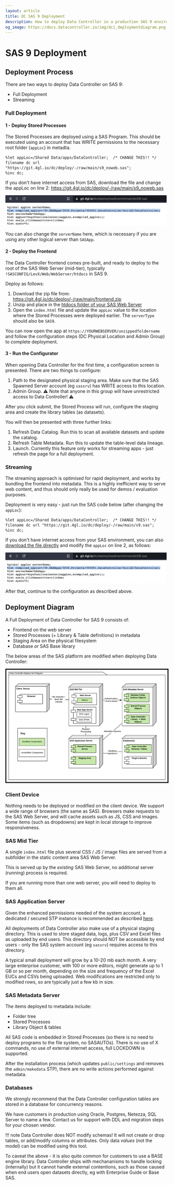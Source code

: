 ```yaml
---
layout: article
title: DC SAS 9 Deployment
description: How to deploy Data Controller in a production SAS 9 environment
og_image: https://docs.datacontroller.io/img/dci_deploymentdiagram.png
---
```


# SAS 9 Deployment

## Deployment Process

There are two ways to deploy Data Controller on SAS 9:

* Full Deployment
* Streaming

### Full Deployment
#### 1 - Deploy Stored Processes

The Stored Processes are deployed using a SAS Program.  This should be executed using an account that has WRITE permissions to the necessary root folder (`appLoc`) in metadta.

```sas
%let appLoc=/Shared Data/apps/DataController;  /* CHANGE THIS!! */
filename dc url "https://git.4gl.io/dc/deploy/-/raw/main/s9_noweb.sas";
%inc dc;
```

If you don't have internet access from SAS, download the file and change the appLoc on line 2:  https://git.4gl.io/dc/deploy/-/raw/main/s9_noweb.sas

![](img/sas9_apploc.png)

You can also change the `serverName` here, which is necessary if you are using any other logical server than `SASApp`.

#### 2 - Deploy the Frontend

The Data Controller frontend comes pre-built, and ready to deploy to the root of the SAS Web Server (mid-tier), typically `!SASCONFIG/LevX/Web/WebServer/htdocs` in SAS 9.

Deploy as follows:

1.  Download the zip file from: https://git.4gl.io/dc/deploy/-/raw/main/frontend.zip
2. Unzip and place in the [htdocs folder of your SAS Web Server](https://sasjs.io/frontend-deployment/#sas9-deploy)
3. Open the `index.html` file and update the `appLoc` value to the location where the Stored Processes were deployed earlier.  The `serverType` should also be `SAS9`.

You can now open the app at `https://YOURWEBSERVER/unzippedfoldername` and follow the configuration steps (DC Physical Location and Admin Group) to complete deployment.

#### 3 - Run the Configurator

When opening Data Controller for the first time, a configuration screen is presented.  There are two things to configure:

1. Path to the designated physical staging area. Make sure that the SAS Spawned Server account (eg `sassrv`) has WRITE access to this location.
2. Admin Group. ⚠️ Note that anyone in this group will have unrestricted access to Data Controller! ⚠️


After you click submit, the Stored Process will run, configure the staging area and create the library tables (as datasets).

You will then be presented with three further links:

1. Refresh Data Catalog.  Run this to scan all available datasets and update the catalog.
2. Refresh Table Metadata.  Run this to update the table-level data lineage.
3. Launch.  Currently this feature only works for streaming apps - just refresh the page for a full deployment.



### Streaming

The streaming approach is optimised for rapid deployment, and works by bundling the frontend into metadata. This is a highly inefficient way to serve web content, and thus should only really be used for demos / evaluation purposes.

Deployment is very easy - just run the SAS code below (after changing the `appLoc`):

```sas
%let appLoc=/Shared Data/apps/DataController;  /* CHANGE THIS!! */
filename dc url "https://git.4gl.io/dc/deploy/-/raw/main/s9.sas";
%inc dc;
```

If you don't have internet access from your SAS environment, you can also [download the file directly](https://git.4gl.io/dc/deploy/-/raw/main/s9.sas) and modify the `appLoc` on line 2, as follows:

![](img/sas9_apploc.png)

After that, continue to the configuration as described above.

## Deployment Diagram

A Full Deployment of Data Controller for SAS 9 consists of:

* Frontend on the web server
* Stored Processes (+ Library & Table definitions) in metadata
* Staging Area on the physical filesystem
* Database _or_ SAS Base library

The below areas of the SAS platform are modified when deploying Data Controller:

<img src="img/dci_deploymentdiagram.svg" height="350" style="border:3px solid black" >

### Client Device

Nothing needs to be deployed or modified on the client device.  We support a wide range of browsers (the same as SAS).  Browsers make requests to the SAS Web Server, and will cache assets such as JS, CSS and images.  Some items (such as dropdowns) are kept in local storage to improve responsiveness.

### SAS Mid Tier

A single `index.html` file plus several CSS / JS / image files are served from a subfolder in the static content area SAS Web Server.

This is served up by the _existing_ SAS Web Server, no additional server (running) process is required.

If you are running more than one web server, you will need to deploy to them all.


### SAS Application Server

Given the enhanced permissions needed of the system account, a dedicated / secured STP instance is recommended as described [here](/dci-stpinstance).

All deployments of Data Controller also make use of a physical staging directory.  This is used to store staged data, logs, plus CSV and Excel files as uploaded by end users.  This directory should NOT be accessible by end users - only the SAS system account (eg `sassrv`) requires access to this directory.

A typical small deployment will grow by a 10-20 mb each month.  A very large enterprise customer, with 100 or more editors, might generate up to 1 GB or so per month, depending on the size and frequency of the Excel EUCs and CSVs being uploaded.  Web modifications are restricted only to modified rows, so are typically just a few kb in size.


### SAS Metadata Server

The items deployed to metadata include:

 * Folder tree
 * Stored Processes
 * Library Object & tables

 All SAS code is embedded in Stored Processes (so there is no need to deploy programs to the file system, no SASAUTOs).  There is no use of X commands, no use of external internet access, full LOCKDOWN is supported.

 After the installation process (which updates `public/settings` and removes the `admin/makedata` STP), there are no write actions performed against metadata.

### Databases

We strongly recommend that the Data Controller configuration tables are stored in a database for concurrency reasons.

We have customers in production using Oracle, Postgres, Netezza, SQL Server to name a few.  Contact us for support with DDL and migration steps for your chosen vendor.

!!! note
    Data Controller does NOT modify schemas! It will not create or drop tables, or add/modify columns or attributes.  Only data _values_ (not the model) can be modified using this tool.

To caveat the above - it is also quite common for customers to use a BASE engine library.  Data Controller ships with mechananisms to handle locking (internally) but it cannot handle external contentions, such as those caused when end users open datasets directly, eg with Enterprise Guide or Base SAS.
